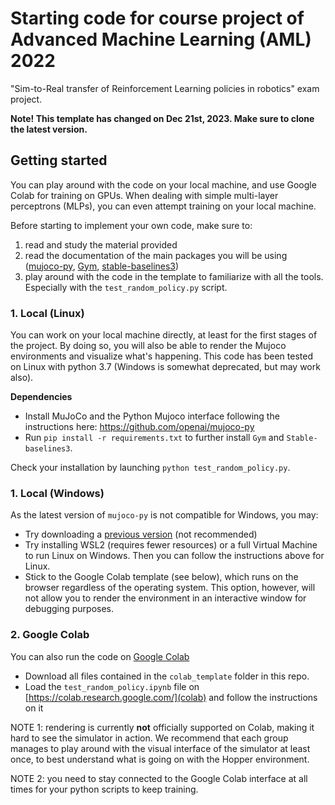 # Starting code for course project of Advanced Machine Learning (AML) 2022
"Sim-to-Real transfer of Reinforcement Learning policies in robotics" exam project.

**Note! This template has changed on Dec 21st, 2023. Make sure to clone the latest version.**


## Getting started

You can play around with the code on your local machine, and use Google Colab for training on GPUs. When dealing with simple multi-layer perceptrons (MLPs), you can even attempt training on your local machine.

Before starting to implement your own code, make sure to:
1. read and study the material provided
2. read the documentation of the main packages you will be using ([mujoco-py](https://github.com/openai/mujoco-py), [Gym](https://github.com/openai/gym), [stable-baselines3](https://stable-baselines3.readthedocs.io/en/master/index.html))
3. play around with the code in the template to familiarize with all the tools. Especially with the `test_random_policy.py` script.


### 1. Local (Linux)

You can work on your local machine directly, at least for the first stages of the project. By doing so, you will also be able to render the Mujoco environments and visualize what's happening. This code has been tested on Linux with python 3.7 (Windows is somewhat deprecated, but may work also).

**Dependencies**
- Install MuJoCo and the Python Mujoco interface following the instructions here: https://github.com/openai/mujoco-py
- Run `pip install -r requirements.txt` to further install `Gym` and `Stable-baselines3`.

Check your installation by launching `python test_random_policy.py`.


### 1. Local (Windows)
As the latest version of `mujoco-py` is not compatible for Windows, you may:
- Try downloading a [previous version](https://github.com/openai/mujoco-py/blob/9ea9bb000d6b8551b99f9aa440862e0c7f7b4191/) (not recommended)
- Try installing WSL2 (requires fewer resources) or a full Virtual Machine to run Linux on Windows. Then you can follow the instructions above for Linux.
- Stick to the Google Colab template (see below), which runs on the browser regardless of the operating system. This option, however, will not allow you to render the environment in an interactive window for debugging purposes.


### 2. Google Colab

You can also run the code on [Google Colab](https://colab.research.google.com/)

- Download all files contained in the `colab_template` folder in this repo.
- Load the `test_random_policy.ipynb` file on [https://colab.research.google.com/](colab) and follow the instructions on it

NOTE 1: rendering is currently **not** officially supported on Colab, making it hard to see the simulator in action. We recommend that each group manages to play around with the visual interface of the simulator at least once, to best understand what is going on with the Hopper environment.

NOTE 2: you need to stay connected to the Google Colab interface at all times for your python scripts to keep training.